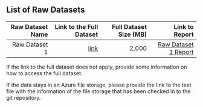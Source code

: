 ## List of Raw Datasets


| Raw Dataset Name | Link to the Full Dataset   | Full Dataset Size (MB)  | Link to Report |
| ---:| ---: | ---: | ---: |
| Raw Dataset 1 | [link](https://uofi.box.com/shared/static/vi37omgitiaa2yyplrom779qvwk1g14x.csv) | 2,000 | [Raw Dataset 1 Report](link/to/report1)|
If the link to the full dataset does not apply, provide some information on how to access the full dataset. 

If the data stays in an Azure file storage, please provide the link to the text file with the information of the file storage that has been checked in to the git repository. 

